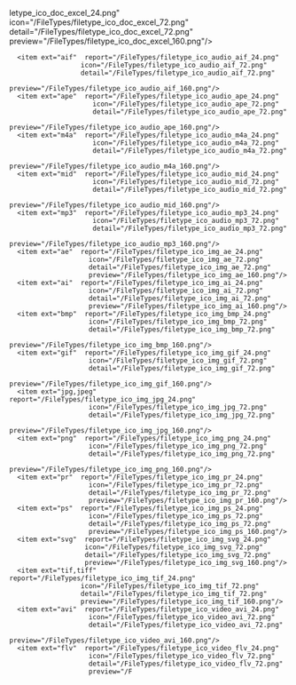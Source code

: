 letype_ico_doc_excel_24.png"
                      icon="/FileTypes/filetype_ico_doc_excel_72.png"
                      detail="/FileTypes/filetype_ico_doc_excel_72.png" 
					  preview="/FileTypes/filetype_ico_doc_excel_160.png"/>
      <item desc ="word" type="2" report="/FileTypes/filetype_ico_doc_word_24.png"
                      icon="/FileTypes/filetype_ico_doc_word_72.png"
                      detail="/FileTypes/filetype_ico_doc_word_72.png"
					  preview="/FileTypes/filetype_ico_doc_word_160.png"/>
      <item desc ="pdf" type="16" report="/FileTypes/filetype_ico_doc_pdf_24.png"
                      icon="/FileTypes/filetype_ico_doc_pdf_72.png"
                      detail="/FileTypes/filetype_ico_doc_pdf_72.png"
					  preview="/FileTypes/filetype_ico_doc_pdf_160.png"/>
      <item desc ="ppt" type="4" report="/FileTypes/filetype_ico_doc_ppt_24.png"
                      icon="/FileTypes/filetype_ico_doc_ppt_72.png"
                      detail="/FileTypes/filetype_ico_doc_ppt_72.png"
					  preview="/FileTypes/filetype_ico_doc_ppt_160.png"/>
      <item desc ="mail" type="128" report="/FileTypes/filetype_ico_mail_24.png"
                      icon="/FileTypes/filetype_ico_mail_72.png"
                      detail="/FileTypes/filetype_ico_mail_72.png"
					  preview="/FileTypes/filetype_ico_mail_160.png"/>
      <item desc ="audio" type="64" report="/FileTypes/filetype_ico_audio_others_24.png"
                      icon="/FileTypes/filetype_ico_audio_others_72.png"
                      detail="/FileTypes/filetype_ico_audio_others_72.png"
					  preview="/FileTypes/filetype_ico_audio_others_160.png"/>
      <item desc ="image" type="1" report="/FileTypes/filetype_ico_img_others_24.png"
                    icon="/FileTypes/filetype_ico_img_others_72.png"
                    detail="/FileTypes/filetype_ico_img_others_72.png"
					preview="/FileTypes/filetype_ico_img_others_160.png"/>
      <item desc ="video" type="32" report="/FileTypes/filetype_ico_video_others_24.png"
                   icon="/FileTypes/filetype_ico_video_others_72.png"
                   detail="/FileTypes/filetype_ico_video_others_72.png" 
				   preview="/FileTypes/filetype_ico_video_others_160.png"/>
      
      
      <item ext="aif"  report="/FileTypes/filetype_ico_audio_aif_24.png"
                      icon="/FileTypes/filetype_ico_audio_aif_72.png"
                      detail="/FileTypes/filetype_ico_audio_aif_72.png"
					  preview="/FileTypes/filetype_ico_audio_aif_160.png"/>
      <item ext="ape"  report="/FileTypes/filetype_ico_audio_ape_24.png"
                         icon="/FileTypes/filetype_ico_audio_ape_72.png"
                         detail="/FileTypes/filetype_ico_audio_ape_72.png"
						 preview="/FileTypes/filetype_ico_audio_ape_160.png"/>
      <item ext="m4a"  report="/FileTypes/filetype_ico_audio_m4a_24.png"
                         icon="/FileTypes/filetype_ico_audio_m4a_72.png"
                         detail="/FileTypes/filetype_ico_audio_m4a_72.png"
						 preview="/FileTypes/filetype_ico_audio_m4a_160.png"/>
      <item ext="mid"  report="/FileTypes/filetype_ico_audio_mid_24.png"
                         icon="/FileTypes/filetype_ico_audio_mid_72.png"
                         detail="/FileTypes/filetype_ico_audio_mid_72.png"
						 preview="/FileTypes/filetype_ico_audio_mid_160.png"/>
      <item ext="mp3"  report="/FileTypes/filetype_ico_audio_mp3_24.png"
                         icon="/FileTypes/filetype_ico_audio_mp3_72.png"
                         detail="/FileTypes/filetype_ico_audio_mp3_72.png"
						 preview="/FileTypes/filetype_ico_audio_mp3_160.png"/>
      <item ext="ae"  report="/FileTypes/filetype_ico_img_ae_24.png"
                        icon="/FileTypes/filetype_ico_img_ae_72.png"
                        detail="/FileTypes/filetype_ico_img_ae_72.png"
						preview="/FileTypes/filetype_ico_img_ae_160.png"/>
      <item ext="ai"  report="/FileTypes/filetype_ico_img_ai_24.png"
                        icon="/FileTypes/filetype_ico_img_ai_72.png"
                        detail="/FileTypes/filetype_ico_img_ai_72.png"
						preview="/FileTypes/filetype_ico_img_ai_160.png"/>
      <item ext="bmp"  report="/FileTypes/filetype_ico_img_bmp_24.png"
                        icon="/FileTypes/filetype_ico_img_bmp_72.png"
                        detail="/FileTypes/filetype_ico_img_bmp_72.png"
						preview="/FileTypes/filetype_ico_img_bmp_160.png"/>
      <item ext="gif"  report="/FileTypes/filetype_ico_img_gif_24.png"
                        icon="/FileTypes/filetype_ico_img_gif_72.png"
                        detail="/FileTypes/filetype_ico_img_gif_72.png"
						preview="/FileTypes/filetype_ico_img_gif_160.png"/>
      <item ext="jpg,jpeg"  report="/FileTypes/filetype_ico_img_jpg_24.png"
                        icon="/FileTypes/filetype_ico_img_jpg_72.png"
                        detail="/FileTypes/filetype_ico_img_jpg_72.png"
						preview="/FileTypes/filetype_ico_img_jpg_160.png"/>
      <item ext="png"  report="/FileTypes/filetype_ico_img_png_24.png"
                        icon="/FileTypes/filetype_ico_img_png_72.png"
                        detail="/FileTypes/filetype_ico_img_png_72.png"
						preview="/FileTypes/filetype_ico_img_png_160.png"/>
      <item ext="pr"  report="/FileTypes/filetype_ico_img_pr_24.png"
                        icon="/FileTypes/filetype_ico_img_pr_72.png"
                        detail="/FileTypes/filetype_ico_img_pr_72.png"
						preview="/FileTypes/filetype_ico_img_pr_160.png"/>
      <item ext="ps"  report="/FileTypes/filetype_ico_img_ps_24.png"
                        icon="/FileTypes/filetype_ico_img_ps_72.png"
                        detail="/FileTypes/filetype_ico_img_ps_72.png"
						preview="/FileTypes/filetype_ico_img_ps_160.png"/>
      <item ext="svg"  report="/FileTypes/filetype_ico_img_svg_24.png"
                       icon="/FileTypes/filetype_ico_img_svg_72.png"
                       detail="/FileTypes/filetype_ico_img_svg_72.png"
					   preview="/FileTypes/filetype_ico_img_svg_160.png"/>
      <item ext="tif,tiff"  report="/FileTypes/filetype_ico_img_tif_24.png"
                      icon="/FileTypes/filetype_ico_img_tif_72.png"
                      detail="/FileTypes/filetype_ico_img_tif_72.png"
					  preview="/FileTypes/filetype_ico_img_tif_160.png"/>
      <item ext="avi"  report="/FileTypes/filetype_ico_video_avi_24.png"
                        icon="/FileTypes/filetype_ico_video_avi_72.png"
                        detail="/FileTypes/filetype_ico_video_avi_72.png"
						preview="/FileTypes/filetype_ico_video_avi_160.png"/>
      <item ext="flv"  report="/FileTypes/filetype_ico_video_flv_24.png"
                        icon="/FileTypes/filetype_ico_video_flv_72.png"
                        detail="/FileTypes/filetype_ico_video_flv_72.png"
						preview="/F